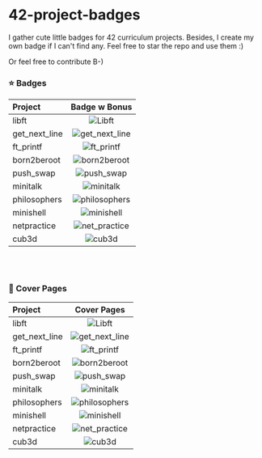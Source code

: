 # 42-project-badges
I gather cute little badges for 42 curriculum projects. Besides, I create my own badge if I can't find any. Feel free to star the repo and use them :)

Or feel free to contribute B-)


### ⭐ Badges

| Project       | Badge w Bonus                                             |
|:--------------|:--------------------------------------------------:|
| libft         | ![Libft](./badges/libft-bonus.png)                 |
| get_next_line | ![get_next_line](./badges/get_next_line-bonus.png) |
| ft_printf     | ![ft_printf](./badges/ft_printf-bonus.png)         |
| born2beroot   | ![born2beroot](./badges/born2beroot-bonus.png)     |
| push_swap     | ![push_swap](./badges/push_swap-bonus.png)         |
| minitalk      | ![minitalk](./badges/minitalk-bonus.png)           |
| philosophers  | ![philosophers](./badges/philosophers-bonus.png)   |
| minishell     | ![minishell](./badges/minishell-bonus.png)         |
| netpractice   | ![net_practice](./badges/net_practice-bonus.png)   |
| cub3d         | ![cub3d](./badges/cub3d-bonus.png)                 |

</br></br>

### 🌠 Cover Pages

| Project       | Cover Pages                                        |
|:--------------|:--------------------------------------------------:|
| libft         | ![Libft](./covers/libft_cover.png)                 |
| get_next_line | ![get_next_line](./covers/get_next_line_cover.png) |
| ft_printf     | ![ft_printf](./covers/ft_printf_cover.png)         |
| born2beroot   | ![born2beroot](./covers/born2beroot_cover.png)     |
| push_swap     | ![push_swap](./covers/push_swap_cover.png)         |
| minitalk      | ![minitalk](./covers/minitalk_cover_bonus.png)           |
| philosophers  | ![philosophers](./covers/philosophers_cover.png)   |
| minishell     | ![minishell](./covers/minishell_cover.png)         |
| netpractice   | ![net_practice](./covers/net_practice_cover.png)   |
| cub3d         | ![cub3d](./covers/cub3d_cover.png)                 |
